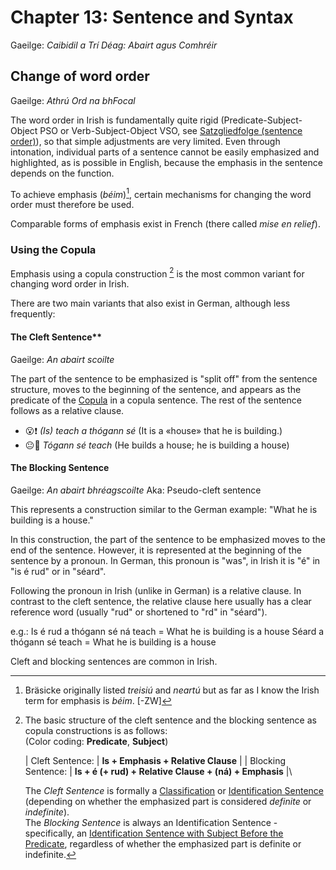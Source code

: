 # Chapter 13: Sentence and Syntax 
Gaeilge: _Caibidil a Trí Déag: Abairt agus Comhréir_

## Change of word order
Gaeilge: _Athrú Ord na bhFocal_

The word order in Irish is fundamentally quite rigid (Predicate-Subject-Object PSO or Verb-Subject-Object VSO, see [Satzgliedfolge (sentence order)](https://braesicke.de/satz2.htm#wortfolge)), so that simple adjustments are very limited. Even through intonation, individual parts of a sentence cannot be easily emphasized and highlighted, as is possible in English, because the emphasis in the sentence depends on the function.

To achieve emphasis (*béim*)[^beim], certain mechanisms for changing the word order must therefore be used.

Comparable forms of emphasis exist in French (there called *mise en relief*).

### Using the Copula

Emphasis using a copula construction [^copula-construction] is the most common variant for changing word order in Irish.

There are two main variants that also exist in German, although less frequently:

#### The Cleft Sentence**
Gaeilge: _An abairt scoilte_

The part of the sentence to be emphasized is "split off" from the sentence structure, moves to the beginning of the sentence, and appears as the predicate of the [Copula](https://braesicke.de/kopul1.htm) in a copula sentence. The rest of the sentence follows as a relative clause.

- 😮❗ *(Is) teach a thógann sé* (It is a «house» that he is building.)
- 😐💙 _Tógann sé teach_ (He builds a house; he is building a house)

#### The Blocking Sentence
Gaeilge: _An abairt bhréagscoilte_
Aka: Pseudo-cleft sentence

This represents a construction similar to the German example: "What he is building is a house."

In this construction, the part of the sentence to be emphasized moves to the end of the sentence. However, it is represented at the beginning of the sentence by a pronoun. In German, this pronoun is "was", in Irish it is "é" in "is é rud" or in "séard".

Following the pronoun in Irish (unlike in German) is a relative clause. In contrast to the cleft sentence, the relative clause here usually has a clear reference word (usually "rud" or shortened to "rd" in "séard").

e.g.: Is é rud a thógann sé ná teach = What he is building is a house
        Séard a thógann sé teach = What he is building is a house

Cleft and blocking sentences are common in Irish. 





[^beim]: Bräsicke originally listed _treisiú_ and _neartú_ but as far as I know the Irish term for emphasis is _béim_. [-ZW]

[^copula-construction]: The basic structure of the cleft sentence and the blocking sentence as copula constructions is as follows:\
    (Color coding: **Predicate**, **Subject**)
    
    | Cleft Sentence:   |   **Is + Emphasis + Relative Clause**   |
    | Blocking Sentence:   |   **Is + é (+ rud) + Relative Clause + (ná) + Emphasis**   |\
    
    The *Cleft Sentence* is formally a [Classification](https://braesicke.de/kopul5.htm#klassatz) or [Identification Sentence](https://braesicke.de/kopul5.htm#idsatz) (depending on whether the emphasized part is considered *definite* or *indefinite*).\
    The *Blocking Sentence* is always an Identification Sentence - specifically, an [Identification Sentence with Subject Before the Predicate](https://braesicke.de/kopul5.htm#idre), regardless of whether the emphasized part is definite or indefinite.
